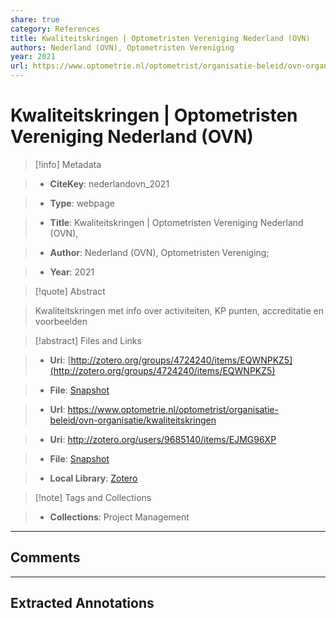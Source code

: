 ```yaml
---
share: true
category: References
title: Kwaliteitskringen | Optometristen Vereniging Nederland (OVN)
authors: Nederland (OVN), Optometristen Vereniging
year: 2021
url: https://www.optometrie.nl/optometrist/organisatie-beleid/ovn-organisatie/kwaliteitskringen
---
```

  
# Kwaliteitskringen | Optometristen Vereniging Nederland (OVN)  
  
> [!info] Metadata  
> - **CiteKey**: nederlandovn_2021  
> - **Type**: webpage  
> - **Title**: Kwaliteitskringen | Optometristen Vereniging Nederland (OVN),   
> - **Author**: Nederland (OVN), Optometristen Vereniging;    
> - **Year**: 2021   
  
> [!quote] Abstract  
> Kwaliteitskringen met info over activiteiten, KP punten, accreditatie en voorbeelden  
  
> [!abstract] Files and Links  
> - **Uri**: [http://zotero.org/groups/4724240/items/EQWNPKZ5](http://zotero.org/groups/4724240/items/EQWNPKZ5)  
> - **File**: [Snapshot](file:///Users/jan/Zotero/storage/B7LUK63C/kwaliteitskringen.html)  
> - **Url**: https://www.optometrie.nl/optometrist/organisatie-beleid/ovn-organisatie/kwaliteitskringen  
> - **Uri**: http://zotero.org/users/9685140/items/EJMG96XP  
> - **File**: [Snapshot](file://C:%5CUsers%5C20003936%5CZotero%5Cstorage%5CE6TZMKN6%5Ckwaliteitskringen.html)  
> - **Local Library**: [Zotero]((zotero://select/library/items/EJMG96XP))  
  
> [!note] Tags and Collections  
> - **Collections**: Project Management  
  
----  
  
## Comments  
  
  
  
----  
  
## Extracted Annotations  
  
